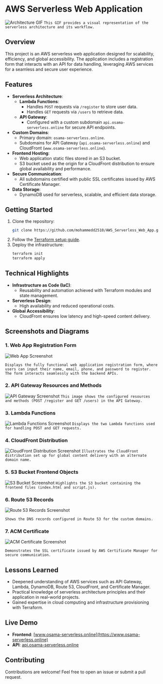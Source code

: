# AWS Serverless Web Application

![Architecture GIF](./Readme_Files/serverless%20web%20app.gif)
`This GIF provides a visual representation of the serverless architecture and its workflow.`

## Overview
This project is an AWS serverless web application designed for scalability, efficiency, and global accessibility. The application includes a registration form that interacts with an API for data handling, leveraging AWS services for a seamless and secure user experience.

## Features
- **Serverless Architecture**:
  - **Lambda Functions**: 
    - Handles `POST` requests via `/register` to store user data.
    - Handles `GET` requests via `/users` to retrieve data.
  - **API Gateway**: 
    - Configured with a custom subdomain `api.osama-serverless.online` for secure API endpoints.
- **Custom Domains**:
  - Primary domain: `osama-serverless.online`.
  - Subdomains for API Gateway (`api.osama-serverless.online`) and CloudFront (`www.osama-serverless.online`).
- **Frontend Hosting**:
  - Web application static files stored in an S3 bucket.
  - S3 bucket used as the origin for a CloudFront distribution to ensure global availability and performance.
- **Secure Communication**:
  - All subdomains certified with public SSL certificates issued by AWS Certificate Manager.
- **Data Storage**:
  - DynamoDB used for serverless, scalable, and efficient data storage.

## Getting Started
1. Clone the repository:
   ```bash
   git clone https://github.com/mohammedd2510/AWS_Serverless_Web_App.git
   ```
2. Follow the [Terraform setup guide](https://developer.hashicorp.com/terraform/tutorials/aws-get-started/install-cli).
3. Deploy the infrastructure:
   ```bash
   terraform init
   terraform apply
   ```

## Technical Highlights
- **Infrastructure as Code (IaC)**:
  - Reusability and automation achieved with Terraform modules and state management.
- **Serverless Design**:
  - High availability and reduced operational costs.
- **Global Accessibility**:
  - CloudFront ensures low latency and high-speed content delivery.

## Screenshots and Diagrams
### 1. Web App Registration Form
![Web App Screenshot](./Readme_Files/web%20app.png)

`Displays the fully functional web application registration form, where users can input their name, email, phone, and password to register. The form interacts seamlessly with the backend APIs.`

### 2. API Gateway Resources and Methods
![API Gateway Screenshot](./Readme_Files/api%20gateway.png)
`This image shows the configured resources and methods (POST /register and GET /users) in the API Gateway.`

### 3. Lambda Functions
![Lambda Functions Screenshot](./Readme_Files/Lambda%20Functions.png)
`Displays the two Lambda functions used for handling POST and GET requests.`

### 4. CloudFront Distribution
![CloudFront Distribution Screenshot](./Readme_Files/cloudfront%20distrubution.png)
`Illustrates the CloudFront distribution set up for global content delivery with an alternate domain name.`

### 5. S3 Bucket Frontend Objects
![S3 Bucket Screenshot](./Readme_Files/s3%20bucket.png)
`Highlights the S3 bucket containing the frontend files (index.html and script.js).`

### 6. Route 53 Records
![Route 53 Records Screenshot](./Readme_Files/Route53%20Records.png)

`Shows the DNS records configured in Route 53 for the custom domains.`

### 7. ACM Certificate
![ACM Certificate Screenshot](./Readme_Files/ACM%20certificate.png)

`Demonstrates the SSL certificate issued by AWS Certificate Manager for secure communication.`

## Lessons Learned
- Deepened understanding of AWS services such as API Gateway, Lambda, DynamoDB, Route 53, CloudFront, and Certificate Manager.
- Practical knowledge of serverless architecture principles and their application in real-world projects.
- Gained expertise in cloud computing and infrastructure provisioning with Terraform.

## Live Demo
- **Frontend**: [www.osama-serverless.online](https://www.osama-serverless.online)
- **API**: [api.osama-serverless.online](https://api.osama-serverless.online)

## Contributing
Contributions are welcome! Feel free to open an issue or submit a pull request.

